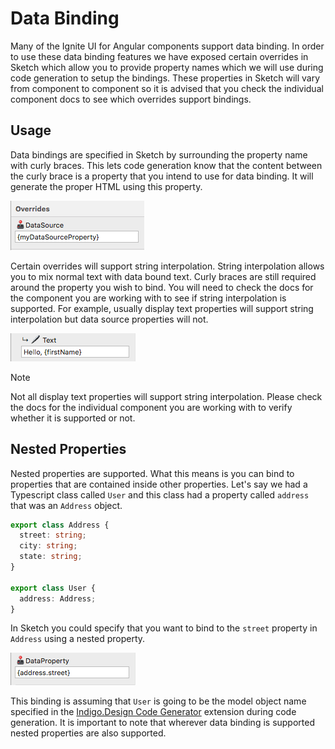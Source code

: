 # Data Binding

Many of the Ignite UI for Angular components support data binding. In order to use these data binding features we have exposed certain overrides in Sketch which allow you to provide property names which we will use during code generation to setup the bindings. These properties in Sketch will vary from component to component so it is advised that you check the individual component docs to see which overrides support bindings.

## Usage

Data bindings are specified in Sketch by surrounding the property name with curly braces. This lets code generation know that the content between the curly brace is a property that you intend to use for data binding. It will generate the proper HTML using this property.

<img src="../images/binding.png"/>

Certain overrides will support string interpolation. String interpolation allows you to mix normal text with data bound text. Curly braces are still required around the property you wish to bind. You will need to check the docs for the component you are working with to see if string interpolation is supported. For example, usually display text properties will support string interpolation but data source properties will not.

<img src="../images/interpolation.png"/>

> [!NOTE]
> Not all display text properties will support string interpolation. Please check the docs for the individual component you are working with to verify whether it is supported or not.

## Nested Properties

Nested properties are supported. What this means is you can bind to properties that are contained inside other properties. Let's say we had a Typescript class called `User` and this class had a property called `address` that was an `Address` object.

```typescript
export class Address {
  street: string;
  city: string;
  state: string;
}

export class User {
  address: Address;
}
```

In Sketch you could specify that you want to bind to the `street` property in `Address` using a nested property.

<img src="../images/nested.png"/>

This binding is assuming that `User` is going to be the model object name specified in the [Indigo.Design Code Generator](vscode-plugin.md) extension during code generation. It is important to note that wherever data binding is supported nested properties are also supported.
